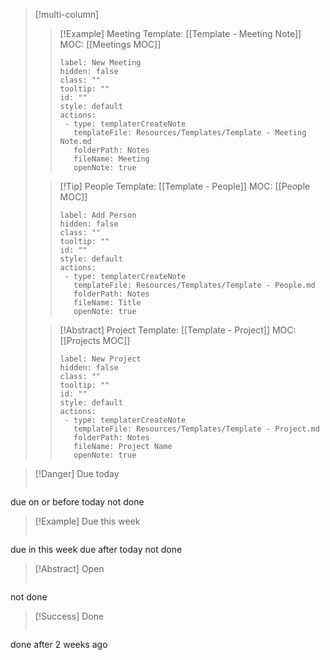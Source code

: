 
> [!multi-column]
> > [!Example] Meeting
> > Template: [[Template - Meeting Note]]
> > MOC: [[Meetings MOC]]
> > ```meta-bind-button
> > label: New Meeting
> > hidden: false
> > class: ""
> > tooltip: ""
> > id: ""
> > style: default
> > actions:
> >  - type: templaterCreateNote
> >    templateFile: Resources/Templates/Template - Meeting Note.md
> >    folderPath: Notes
> >    fileName: Meeting
> >    openNote: true
>
> > [!Tip] People
> > Template: [[Template - People]]
> > MOC: [[People MOC]]
> > ```meta-bind-button
> > label: Add Person
> > hidden: false
> > class: ""
> > tooltip: ""
> > id: ""
> > style: default
> > actions:
> >  - type: templaterCreateNote
> >    templateFile: Resources/Templates/Template - People.md
> >    folderPath: Notes
> >    fileName: Title
> >    openNote: true
>
> > [!Abstract] Project
> > Template: [[Template - Project]]
> > MOC: [[Projects MOC]]
> > ```meta-bind-button
> > label: New Project
> > hidden: false
> > class: ""
> > tooltip: ""
> > id: ""
> > style: default
> > actions:
> >  - type: templaterCreateNote
> >    templateFile: Resources/Templates/Template - Project.md
> >    folderPath: Notes
> >    fileName: Project Name
> >    openNote: true
> 

> [!Danger] Due today
> ```tasks
due on or before today
not done

> [!Example] Due this week
> ```tasks
due in this week
due after today
not done

> [!Abstract] Open
> ```tasks 
not done

> [!Success] Done
> ```tasks 
done after 2 weeks ago












